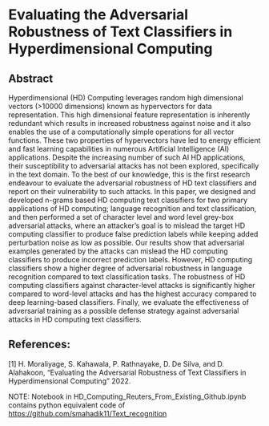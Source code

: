 # Evaluating the Adversarial Robustness of Text Classifiers in Hyperdimensional Computing 

## Abstract

Hyperdimensional (HD) Computing leverages random high dimensional vectors (>10000 dimensions) known as hypervectors for data representation. This high dimensional feature representation is inherently redundant which results in increased robustness against noise and it also enables the use of a computationally simple operations for all vector functions. These two properties of hypervectors have led to energy efficient and fast learning capabilities in numerous Artificial Intelligence (AI) applications. Despite the increasing number of such AI HD applications, their susceptibility to adversarial attacks has not been explored, specifically in the text domain. To the best of our knowledge, this is the first research endeavour to evaluate the adversarial robustness of HD text classifiers and report on their vulnerability to such attacks.  In this paper, we designed and developed n-grams based HD computing text classifiers for two primary applications of HD computing; language recognition and text classification, and then performed a set of character level and word level grey-box adversarial attacks, where an attacker’s goal is to mislead the target HD computing classifier to produce false prediction labels while keeping added perturbation noise as low as possible.  Our results show that adversarial examples generated by the attacks can mislead the HD computing classifiers to produce incorrect prediction labels. However, HD computing classifiers show a higher degree of adversarial robustness in language recognition compared to text classification tasks. The robustness of HD computing classifiers against character-level attacks is significantly higher compared to word-level attacks and has the highest accuracy compared to deep learning-based classifiers. Finally, we evaluate the effectiveness of adversarial training as a possible defense strategy against adversarial attacks in HD computing text classifiers.

## References: 

[1] H. Moraliyage, S. Kahawala, P. Rathnayake, D. De Silva, and D. Alahakoon, “Evaluating the Adversarial Robustness of Text Classifiers in Hyperdimensional Computing” 2022.


NOTE: Notebook in HD_Computing_Reuters_From_Existing_Github.ipynb contains python equivalent code of https://github.com/smahadik11/Text_recognition
